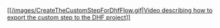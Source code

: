 <a href="./images/CreateTheCustomStepForDhfFlow.gif" target="_blank">[[/images/CreateTheCustomStepForDhfFlow.gif|Video describing how to export the custom step to the DHF project]]</a>
